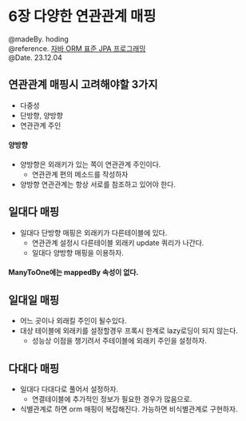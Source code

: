# 6장 다양한 연관관계 매핑
@madeBy. hoding  
@reference. [자바 ORM 표준 JPA 프로그래밍](https://product.kyobobook.co.kr/detail/S000000935744?utm_source=google&utm_medium=cpc&utm_campaign=googleSearch&gt_network=g&gt_keyword=&gt_target_id=aud-901091942354:dsa-435935280379&gt_campaign_id=9979905549&gt_adgroup_id=132556570510&gad_source=1&gclid=CjwKCAiA9ourBhAVEiwA3L5RFjIpwY7oZ_U-os5PWYVR4SsArOwzf1q6HIQfzUHm1RK0fd_OYxQgGRoCFK0QAvD_BwE)  
@Date. 23.12.04


## 연관관계 매핑시 고려해야할 3가지
- 다중성 
- 단방향, 양방향
- 연관관계 주인

#### 양방향
- 양방향은 외래키가 있는 쪽이 연관관계 주인이다.
  - 연관관계 편의 메소드를 작성하자
- 양방향 연관관계는 항상 서로를 참조하고 있어야 한다.

## 일대다 매핑
- 일대다 단방향 매핑은 외래키가 다른테이블에 있다.
  - 연관관계 설정시 다른테이블 외래키 update 쿼리가 나간다.
  - 일대다 양방향 매핑을 이용하자.

#### ManyToOne에는 mappedBy 속성이 없다.

## 일대일 매핑
- 어느 곳이나 외래킬 주인이 될수있다. 
- 대상 테이블에 외래키를 설정할경우 프록시 한계로 lazy로딩이 되지 않는다.
  - 성능상 이점을 챙기려서 주테이블에 외래키 주인을 설정하자.

## 다대다 매핑
- 일대다 다대다로 풀어서 설정하자.
  - 연결테이블에 추가적인 정보가 필요한 경우가 많음으로.
- 식별관계로 하면 orm 매핑이 복잡해진다. 가능하면 비식별관계로 구현하자.